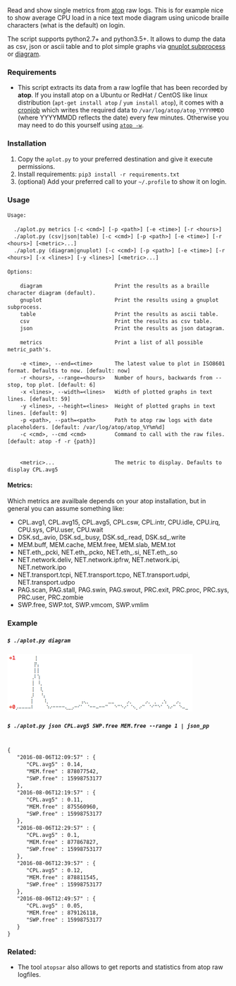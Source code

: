 Read and show single metrics from [atop](http://www.atoptool.nl/) raw logs. This is for example nice to show average CPU load in a nice text mode diagram using unicode braille characters (what is the default) on login. 

The script supports python2.7+ and python3.5+. It allows to dump the data as csv, json or ascii table and to plot simple graphs via [gnuplot subprocess](http://www.gnuplot.info/) or [diagram](https://github.com/tehmaze/diagram).
 
### Requirements

* This script extracts its data from a raw logfile that has been recorded by __atop__. If you install atop on a Ubuntu or RedHat / CentOS like linux distribution (`apt-get install atop` / `yum install atop`), it comes with a [cronjob](http://linux.die.net/man/1/crontab) which writes the required data to `/var/log/atop/atop_YYYYMMDD` (where YYYYMMDD reflects the date) every few minutes. Otherwise you may need to do this yourself using [`atop -w`](http://linux.die.net/man/1/atop).

### Installation

1. Copy the `aplot.py` to your preferred destination and give it execute permissions.
2. Install requirements: `pip3 install -r requirements.txt`
3. (optional) Add your preferred call to your `~/.profile` to show it on login.

### Usage

    Usage:
    
      ./aplot.py metrics [-c <cmd>] [-p <path>] [-e <time>] [-r <hours>]
      ./aplot.py (csv|json|table) [-c <cmd>] [-p <path>] [-e <time>] [-r <hours>] [<metric>...]
      ./aplot.py (diagram|gnuplot) [-c <cmd>] [-p <path>] [-e <time>] [-r <hours>] [-x <lines>] [-y <lines>] [<metric>...]
    
    Options:
    
        diagram                       Print the results as a braille character diagram (default).
        gnuplot                       Print the results using a gnuplot subprocess.
        table                         Print the results as ascii table.
        csv                           Print the results as csv table.
        json                          Print the results as json datagram.
    
        metrics                       Print a list of all possible metric_path's.
    
        -e <time>, --end=<time>       The latest value to plot in ISO8601 format. Defaults to now. [default: now]
        -r <hours>, --range=<hours>   Number of hours, backwards from --stop, top plot. [default: 6]
        -x <lines>, --width=<lines>   Width of plotted graphs in text lines. [default: 59]
        -y <lines>, --height=<lines>  Height of plotted graphs in text lines. [default: 9]
        -p <path>, --path=<path>      Path to atop raw logs with date placeholders. [default: /var/log/atop/atop_%Y%m%d]
        -c <cmd>, --cmd <cmd>         Command to call with the raw files. [default: atop -f -r {path}]
    
    
        <metric>...                   The metric to display. Defaults to display CPL.avg5    

#### Metrics:

Which metrics are availbale depends on your atop installation, but in general you can assume something like:
* CPL.avg1, CPL.avg15, CPL.avg5, CPL.csw, CPL.intr, CPU.idle, CPU.irq, CPU.sys, CPU.user, CPU.wait
* DSK.sd_.avio, DSK.sd_.busy, DSK.sd_.read, DSK.sd_.write
* MEM.buff, MEM.cache, MEM.free, MEM.slab, MEM.tot
* NET.eth_.pcki, NET.eth_.pcko, NET.eth_.si, NET.eth_.so
* NET.network.deliv, NET.network.ipfrw, NET.network.ipi, NET.network.ipo
* NET.transport.tcpi, NET.transport.tcpo, NET.transport.udpi, NET.transport.udpo
* PAG.scan, PAG.stall, PAG.swin, PAG.swout, PRC.exit, PRC.proc, PRC.sys, PRC.user, PRC.zombie
* SWP.free, SWP.tot, SWP.vmcom, SWP.vmlim

### Example

##### `$ ./aplot.py diagram` 
 
  ![example](example.png)


##### `$ ./aplot.py json CPL.avg5 SWP.free MEM.free --range 1 | json_pp`

```

{
   "2016-08-06T12:09:57" : {
      "CPL.avg5" : 0.14,
      "MEM.free" : 878077542,
      "SWP.free" : 15998753177
   },
   "2016-08-06T12:19:57" : {
      "CPL.avg5" : 0.11,
      "MEM.free" : 875560960,
      "SWP.free" : 15998753177
   },
   "2016-08-06T12:29:57" : {
      "CPL.avg5" : 0.1,
      "MEM.free" : 877867827,
      "SWP.free" : 15998753177
   },
   "2016-08-06T12:39:57" : {
      "CPL.avg5" : 0.12,
      "MEM.free" : 878811545,
      "SWP.free" : 15998753177
   },
   "2016-08-06T12:49:57" : {
      "CPL.avg5" : 0.05,
      "MEM.free" : 879126118,
      "SWP.free" : 15998753177
   }
}
```

### Related:

* The tool `atopsar` also allows to get reports and statistics from atop raw logfiles.
